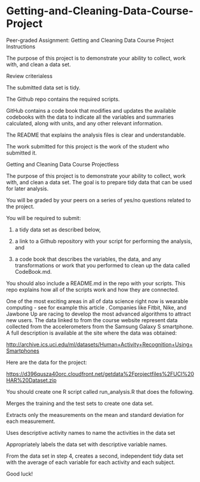 # Getting-and-Cleaning-Data-Course-Project
Peer-graded Assignment: Getting and Cleaning Data Course Project
Instructions

The purpose of this project is to demonstrate your ability to collect, work with, and clean a data set.

Review criterialess 

The submitted data set is tidy.

The Github repo contains the required scripts.

GitHub contains a code book that modifies and updates the available codebooks with the data to indicate all the variables and summaries calculated, along with units, and any other relevant information.

The README that explains the analysis files is clear and understandable.

The work submitted for this project is the work of the student who submitted it.

Getting and Cleaning Data Course Projectless 

The purpose of this project is to demonstrate your ability to collect, work with, and clean a data set. The goal is to prepare tidy data that can be used for later analysis. 

You will be graded by your peers on a series of yes/no questions related to the project. 

You will be required to submit: 

1) a tidy data set as described below, 

2) a link to a Github repository with your script for performing the analysis, and 

3) a code book that describes the variables, the data, and any transformations or work that you performed to clean up the data called CodeBook.md. 

You should also include a README.md in the repo with your scripts. This repo explains how all of the scripts work and how they are connected.

One of the most exciting areas in all of data science right now is wearable computing - see for example this article . Companies like Fitbit, Nike, and Jawbone Up are racing to develop the most advanced algorithms to attract new users. The data linked to from the course website represent data collected from the accelerometers from the Samsung Galaxy S smartphone. A full description is available at the site where the data was obtained:

http://archive.ics.uci.edu/ml/datasets/Human+Activity+Recognition+Using+Smartphones

Here are the data for the project:

https://d396qusza40orc.cloudfront.net/getdata%2Fprojectfiles%2FUCI%20HAR%20Dataset.zip

You should create one R script called run_analysis.R that does the following.

Merges the training and the test sets to create one data set.

Extracts only the measurements on the mean and standard deviation for each measurement.

Uses descriptive activity names to name the activities in the data set

Appropriately labels the data set with descriptive variable names.

From the data set in step 4, creates a second, independent tidy data set with the average of each variable for each activity and each subject.

Good luck!
